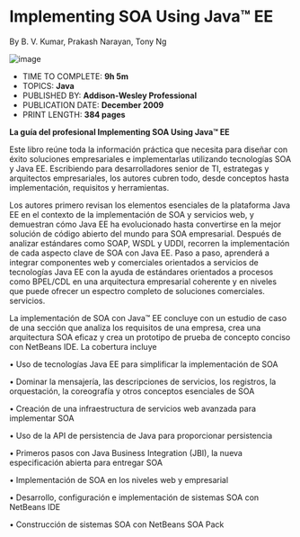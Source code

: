 # Implementing SOA Using Java™ EE

By B. V. Kumar, Prakash Narayan, Tony Ng

![image](https://github.com/adolfodelarosades/Java/assets/23094588/a5ad5192-3062-4c6e-bfc9-ca43872b9ef8)

* TIME TO COMPLETE: **9h 5m**
* TOPICS: **Java**
* PUBLISHED BY: **Addison-Wesley Professional**
* PUBLICATION DATE: **December 2009**
* PRINT LENGTH: **384 pages**

**La guía del profesional Implementing SOA Using Java™ EE**

Este libro reúne toda la información práctica que necesita para diseñar con éxito soluciones empresariales e implementarlas utilizando tecnologías SOA y Java EE. Escribiendo para desarrolladores senior de TI, estrategas y arquitectos empresariales, los autores cubren todo, desde conceptos hasta implementación, requisitos y herramientas. 

Los autores primero revisan los elementos esenciales de la plataforma Java EE en el contexto de la implementación de SOA y servicios web, y demuestran cómo Java EE ha evolucionado hasta convertirse en la mejor solución de código abierto del mundo para SOA empresarial. Después de analizar estándares como SOAP, WSDL y UDDI, recorren la implementación de cada aspecto clave de SOA con Java EE. Paso a paso, aprenderá a integrar componentes web y comerciales orientados a servicios de tecnologías Java EE con la ayuda de estándares orientados a procesos como BPEL/CDL en una arquitectura empresarial coherente y en niveles que puede ofrecer un espectro completo de soluciones comerciales. servicios.

La implementación de SOA con Java™ EE concluye con un estudio de caso de una sección que analiza los requisitos de una empresa, crea una arquitectura SOA eficaz y crea un prototipo de prueba de concepto conciso con NetBeans IDE. La cobertura incluye

• Uso de tecnologías Java EE para simplificar la implementación de SOA

• Dominar la mensajería, las descripciones de servicios, los registros, la orquestación, la coreografía y otros conceptos esenciales de SOA

• Creación de una infraestructura de servicios web avanzada para implementar SOA

• Uso de la API de persistencia de Java para proporcionar persistencia

• Primeros pasos con Java Business Integration (JBI), la nueva especificación abierta para entregar SOA

• Implementación de SOA en los niveles web y empresarial

• Desarrollo, configuración e implementación de sistemas SOA con NetBeans IDE

• Construcción de sistemas SOA con NetBeans SOA Pack

